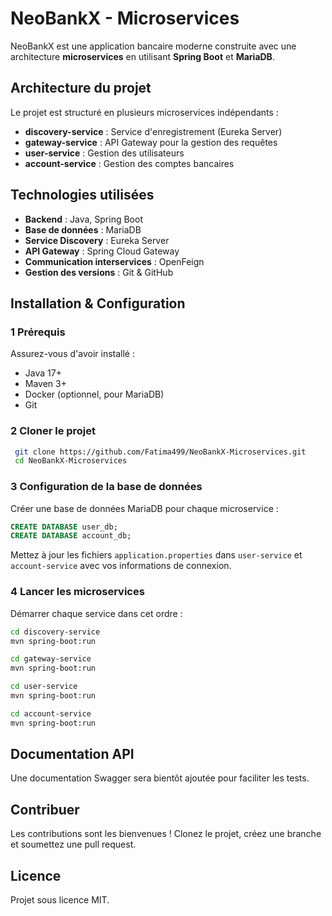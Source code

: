 # NeoBankX - Microservices

NeoBankX est une application bancaire moderne construite avec une architecture **microservices** en utilisant **Spring Boot** et **MariaDB**.

##  Architecture du projet

Le projet est structuré en plusieurs microservices indépendants :

- **discovery-service** : Service d'enregistrement (Eureka Server)
- **gateway-service** : API Gateway pour la gestion des requêtes
- **user-service** : Gestion des utilisateurs
- **account-service** : Gestion des comptes bancaires

##  Technologies utilisées

- **Backend** : Java, Spring Boot
- **Base de données** : MariaDB
- **Service Discovery** : Eureka Server
- **API Gateway** : Spring Cloud Gateway
- **Communication interservices** : OpenFeign
- **Gestion des versions** : Git & GitHub

##  Installation & Configuration

### 1️ Prérequis
Assurez-vous d'avoir installé :
- Java 17+
- Maven 3+
- Docker (optionnel, pour MariaDB)
- Git

### 2️ Cloner le projet
```bash
 git clone https://github.com/Fatima499/NeoBankX-Microservices.git
 cd NeoBankX-Microservices
```

### 3️ Configuration de la base de données
Créer une base de données MariaDB pour chaque microservice :
```sql
CREATE DATABASE user_db;
CREATE DATABASE account_db;
```
Mettez à jour les fichiers `application.properties` dans `user-service` et `account-service` avec vos informations de connexion.

### 4️ Lancer les microservices
Démarrer chaque service dans cet ordre :
```bash
cd discovery-service
mvn spring-boot:run
```
```bash
cd gateway-service
mvn spring-boot:run
```
```bash
cd user-service
mvn spring-boot:run
```
```bash
cd account-service
mvn spring-boot:run
```

##  Documentation API
Une documentation Swagger sera bientôt ajoutée pour faciliter les tests.

##  Contribuer
Les contributions sont les bienvenues ! Clonez le projet, créez une branche et soumettez une pull request. 

##  Licence
Projet sous licence MIT.

